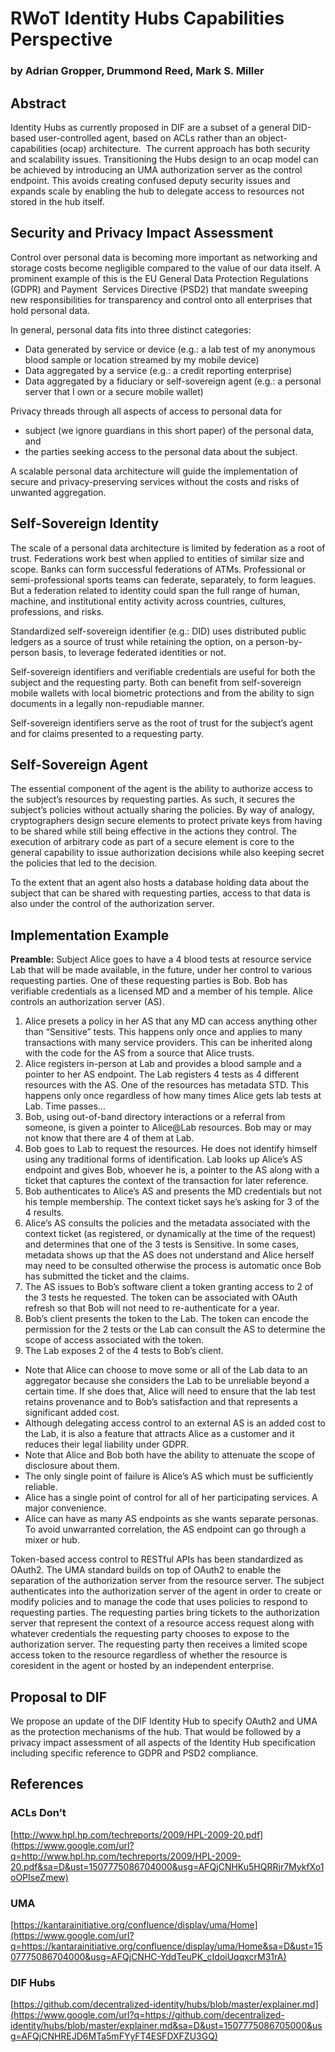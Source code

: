 # RWoT Identity Hubs Capabilities Perspective

### by Adrian Gropper, Drummond Reed, Mark S. Miller

## Abstract

Identity Hubs as currently proposed in DIF are a subset
of a general DID-based user-controlled agent, based on ACLs rather than
an object-capabilities (ocap) architecture.  The current approach has
both security and scalability issues. Transitioning the Hubs design to
an ocap model can be achieved by introducing an UMA authorization server
as the control endpoint. This avoids creating confused deputy security
issues and expands scale by enabling the hub to delegate access to
resources not stored in the hub itself.

## Security and Privacy Impact Assessment

Control over personal data is becoming more important
as networking and storage costs become negligible compared to the value
of our data itself. A prominent example of this is the EU General Data
Protection Regulations (GDPR) and Payment  Services Directive (PSD2)
that mandate sweeping new responsibilities for transparency and control
onto all enterprises that hold personal data.



In general, personal data fits into three distinct
categories:

-   Data generated by service or device (e.g.: a lab
    test of my anonymous blood sample or location streamed by my
    mobile device)
-   Data aggregated by a service (e.g.: a credit
    reporting enterprise)
-   Data aggregated by a fiduciary or self-sovereign
    agent (e.g.: a personal server that I own or a secure
    mobile wallet)

Privacy threads through all aspects of access to
personal data for 

-   subject (we ignore guardians in this short paper)
    of the personal data, and
-   the parties seeking access to the personal data
    about the subject. 

A scalable personal data architecture will guide the
implementation of secure and privacy-preserving services without the
costs and risks of unwanted aggregation.

## Self-Sovereign Identity

The scale of a personal data architecture is limited by federation
as a root of trust. Federations work best when
applied to entities of similar size and scope. Banks can form successful
federations of ATMs. Professional or semi-professional sports teams can
federate, separately, to form leagues. But a federation related to
identity could span the full range of human, machine, and institutional
entity activity across countries, cultures, professions, and risks.

Standardized self-sovereign identifier (e.g.: DID) uses
distributed public ledgers as a source of trust while retaining the
option, on a person-by-person basis, to leverage federated
identities or not.

Self-sovereign identifiers and verifiable credentials
are useful for both the subject and the requesting party. Both can
benefit from self-sovereign mobile wallets with local biometric
protections and from the ability to sign documents in a legally
non-repudiable manner.

Self-sovereign identifiers serve as the root of trust
for the subject’s agent and for claims presented to a requesting
party.

## Self-Sovereign Agent

The essential component of the agent is the ability to
authorize access to the subject’s resources by requesting parties. As
such, it secures the subject’s policies without actually sharing the
policies. By way of analogy, cryptographers design secure elements to
protect private keys from having to be shared while still being
effective in the actions they control. The execution of arbitrary code
as part of a secure element is core to the general capability to issue
authorization decisions while also keeping secret the policies that led
to the decision.

To the extent that an agent also hosts a database
holding data about the subject that can be shared with requesting
parties, access to that data is also under the control of the
authorization server.

## Implementation Example

**Preamble:** Subject Alice goes to have a 4 blood tests at
resource service Lab that will be made available, in the future, under
her control to various requesting parties. One of these requesting
parties is Bob. Bob has verifiable credentials as a licensed MD and a
member of his temple. Alice controls an authorization server
(AS).

1.  Alice presets a policy in her AS that any MD can
    access anything other than “Sensitive” tests. This happens only once
    and applies to many transactions with many service providers. This
    can be inherited along with the code for the AS from a source that
    Alice trusts.
2.  Alice registers in-person at Lab and provides a
    blood sample and a pointer to her AS endpoint. The Lab registers 4
    tests as 4 different resources with the AS. One of the resources has
    metadata STD. This happens only once regardless of how many times
    Alice gets lab tests at Lab. Time passes...
3.  Bob, using out-of-band directory interactions or a
    referral from someone, is given a pointer to Alice@Lab resources.
    Bob may or may not know that there are 4 of them at Lab.
4.  Bob goes to Lab to request the resources. He does
    not identify himself using any traditional forms of identification.
    Lab looks up Alice’s AS endpoint and gives Bob, whoever he is, a
    pointer to the AS along with a ticket that captures the context of
    the transaction for later reference.
5.  Bob authenticates to Alice’s AS and presents the MD
    credentials but not his temple membership. The context ticket says
    he’s asking for 3 of the 4 results.
6.  Alice’s AS consults the policies and the metadata
    associated with the context ticket (as registered, or dynamically at
    the time of the request) and determines that one of the 3 tests
    is Sensitive. In some cases, metadata shows up that the AS does not
    understand and Alice herself may need to be consulted otherwise the
    process is automatic once Bob has submitted the ticket and
    the claims.
7.  The AS issues to Bob’s software client a token
    granting access to 2 of the 3 tests he requested. The token can be
    associated with OAuth refresh so that Bob will not need to
    re-authenticate for a year.
8.  Bob’s client presents the token to the Lab. The
    token can encode the permission for the 2 tests or the Lab can
    consult the AS to determine the scope of access associated with
    the token.
9.  The Lab exposes 2 of the 4 tests to
    Bob’s client.

-   Note that Alice can choose to move some or all of
    the Lab data to an aggregator because she considers the Lab to be
    unreliable beyond a certain time. If she does that, Alice will need
    to ensure that the lab test retains provenance and to Bob’s
    satisfaction and that represents a significant added cost. 
-   Although delegating access control to an external
    AS is an added cost to the Lab, it is also a feature that attracts
    Alice as a customer and it reduces their legal liability
    under GDPR.
-   Note that Alice and Bob both have the ability to
    attenuate the scope of disclosure about them.
-   The only single point of failure is Alice’s AS
    which must be sufficiently reliable.
-   Alice has a single point of control for all of her
    participating services. A major convenience.
-   Alice can have as many AS endpoints as she wants
    separate personas. To avoid unwarranted correlation, the AS endpoint
    can go through a mixer or hub.

Token-based access control to RESTful APIs has been standardized
as OAuth2. The UMA standard builds on top of OAuth2 to enable the
separation of the authorization server from the resource server. The
subject authenticates into the authorization
server of the agent in order to create or modify policies and to manage
the code that uses policies to respond to requesting parties. The
requesting parties bring tickets to the authorization server that
represent the context of a resource access request along with whatever
credentials the requesting party chooses to expose to the authorization
server. The requesting party then receives a limited scope
access token to the resource
regardless of whether the resource is coresident in the agent or hosted
by an independent enterprise.

## Proposal to DIF

We propose an update of the DIF Identity Hub to specify
OAuth2 and UMA as the protection mechanisms of the hub. That would be
followed by a privacy impact assessment of all aspects of the Identity
Hub specification including specific reference to GDPR and PSD2
compliance.

## References

### ACLs Don’t
[http://www.hpl.hp.com/techreports/2009/HPL-2009-20.pdf](https://www.google.com/url?q=http://www.hpl.hp.com/techreports/2009/HPL-2009-20.pdf&sa=D&ust=1507775086704000&usg=AFQjCNHKu5HQRRjr7MykfXo1oOPIseZmew)

### UMA
[https://kantarainitiative.org/confluence/display/uma/Home](https://www.google.com/url?q=https://kantarainitiative.org/confluence/display/uma/Home&sa=D&ust=1507775086704000&usg=AFQjCNHC-YddTeuPK_cIdoiUqqxcrM31rA)

### DIF Hubs

[https://github.com/decentralized-identity/hubs/blob/master/explainer.md](https://www.google.com/url?q=https://github.com/decentralized-identity/hubs/blob/master/explainer.md&sa=D&ust=1507775086705000&usg=AFQjCNHREJD6MTa5mFYyFT4ESFDXFZU3GQ)


